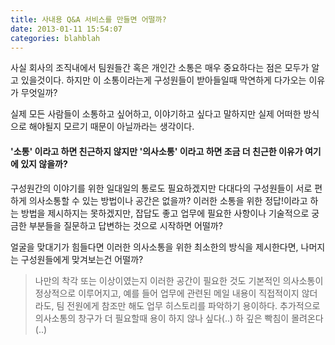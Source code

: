```yaml
---
title: 사내용 Q&A 서비스를 만들면 어떨까?
date: 2013-01-11 15:54:07
categories: blahblah
---
```


사실 회사의 조직내에서 팀원들간 혹은 개인간 소통은 매우 중요하다는 점은 모두가 알고 있을것이다. 하지만 이 소통이라는게 구성원들이 받아들일때 막연하게 다가오는 이유가 무엇일까?

실제 모든 사람들이 소통하고 싶어하고, 이야기하고 싶다고 말하지만 실제 어떠한 방식으로 해야될지 모르기 때문이 아닐까라는 생각이다.

#### '소통' 이라고 하면 친근하지 않지만 '의사소통' 이라고 하면 조금 더 친근한 이유가 여기에 있지 않을까?

구성원간의 이야기를 위한 일대일의 통로도 필요하겠지만 다대다의 구성원들이 서로 편하게 의사소통할 수 있는 방법이나 공간은 없을까? 이러한 소통을 위한 정답!이라고 하는 방법을 제시하지는 못하겠지만, 잡답도 좋고 업무에 필요한 사항이나 기술적으로 궁금한 부분들을 질문하고 답변하는 것으로 시작하면 어떨까? 

얼굴을 맞대기가 힘들다면 이러한 의사소통을 위한 최소한의 방식을 제시한다면, 나머지는 구성원들에게 맞겨보는건 어떨까?

> 나만의 착각 또는 이상이였는지 이러한 공간이 필요한 것도 기본적인 의사소통이 정상적으로 이루어지고, 예를 들어 업무에 관련된 메일 내용이 직접적이지 않더라도, 팀 전원에게 참조만 해도 업무 히스토리를 파악하기 용이하다. 추가적으로 의사소통의 창구가 더 필요할때 용이 하지 않나 싶다(..) 하 깊은 빡침이 몰려온다(..)


